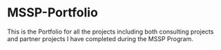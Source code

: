 # MSSP-Portfolio

This is the Portfolio for all the projects including both consulting projects and partner projects I have completed during the MSSP Program.
